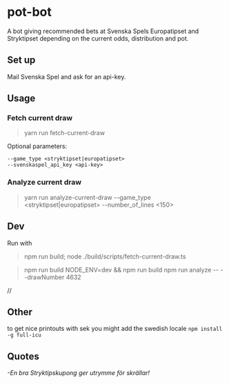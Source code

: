 # pot-bot

A bot giving recommended bets at Svenska Spels Europatipset and Stryktipset depending on the current odds, distribution and pot.

## Set up

Mail Svenska Spel and ask for an api-key.

## Usage

### Fetch current draw

> yarn run fetch-current-draw

Optional parameters:

```
--game_type <stryktipset|europatipset>
--svenskaspel_api_key <api-key>
```

### Analyze current draw

> yarn run analyze-current-draw --game_type <stryktipset|europatipset> --number_of_lines <150>

## Dev

Run with

> npm run build; node ./build/scripts/fetch-current-draw.ts

> npm run build
> NODE_ENV=dev && npm run build
> npm run analyze -- --drawNumber 4632

//

## Other

to get nice printouts with sek you might add the swedish locale
`npm install -g full-icu`

## Quotes

_-En bra Stryktipskupong ger utrymme för skrällar!_
